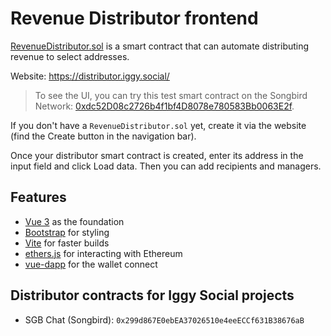 # Revenue Distributor frontend

[RevenueDistributor.sol](https://github.com/iggy-social/iggy-contracts/blob/main/contracts/distributor/RevenueDistributor.sol) is a smart contract that can automate distributing revenue to select addresses.

Website: https://distributor.iggy.social/ 

> To see the UI, you can try this test smart contract on the Songbird Network: [0xdc52D08c2726b4f1bf4D8078e780583Bb0063E2f](https://distributor.iggy.social/?addr=0xdc52D08c2726b4f1bf4D8078e780583Bb0063E2f).

If you don't have a `RevenueDistributor.sol` yet, create it via the website (find the Create button in the navigation bar).

Once your distributor smart contract is created, enter its address in the input field and click Load data. Then you can add recipients and managers.

## Features
- [Vue 3](https://v3.vuejs.org/guide/introduction.html#what-is-vue-js) as the foundation
- [Bootstrap](https://getbootstrap.com/) for styling
- [Vite](https://vitejs.dev/guide/) for faster builds
- [ethers.js](https://docs.ethers.io/v5/) for interacting with Ethereum
- [vue-dapp](https://github.com/chnejohnson/vue-dapp) for the wallet connect

## Distributor contracts for Iggy Social projects

- SGB Chat (Songbird): `0x299d867E0ebEA37026510e4eeECCf631B38676aB`
